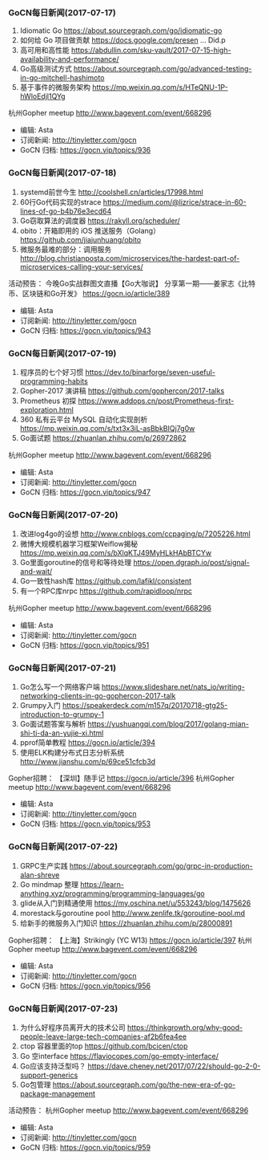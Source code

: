 ### GoCN每日新闻(2017-07-17)

1. Idiomatic Go https://about.sourcegraph.com/go/idiomatic-go
2. 如何给 Go 项目做贡献 https://docs.google.com/presen ... Did.p
3. 高可用和高性能 https://abdullin.com/sku-vault/2017-07-15-high-availability-and-performance/
4. Go高级测试方式 https://about.sourcegraph.com/go/advanced-testing-in-go-mitchell-hashimoto
5. 基于事件的微服务架构 https://mp.weixin.qq.com/s/HTeQNU-1P-hWloEdjl1QYg

杭州Gopher meetup http://www.bagevent.com/event/668296

* 编辑: Asta
* 订阅新闻: http://tinyletter.com/gocn
* GoCN 归档: https://gocn.vip/topics/936

### GoCN每日新闻(2017-07-18)

1. systemd前世今生 http://coolshell.cn/articles/17998.html
2. 60行Go代码实现的strace https://medium.com/@lizrice/strace-in-60-lines-of-go-b4b76e3ecd64
3. Go窃取算法的调度器 https://rakyll.org/scheduler/
4. obito：开箱即用的 iOS 推送服务（Golang） https://github.com/jiajunhuang/obito
5. 微服务最难的部分：调用服务 http://blog.christianposta.com/microservices/the-hardest-part-of-microservices-calling-your-services/

活动预告：
今晚Go实战群图文直播【Go大咖说】 分享第一期——姜家志《比特币、区块链和Go开发》
https://gocn.io/article/389

* 编辑: Asta
* 订阅新闻: http://tinyletter.com/gocn
* GoCN 归档: https://gocn.vip/topics/943

### GoCN每日新闻(2017-07-19)

1. 程序员的七个好习惯 https://dev.to/binarforge/seven-useful-programming-habits
2. Gopher-2017 演讲稿 https://github.com/gophercon/2017-talks
3. Prometheus 初探 https://www.addops.cn/post/Prometheus-first-exploration.html
4. 360 私有云平台 MySQL 自动化实现剖析 https://mp.weixin.qq.com/s/txt3x3iL-asBbkBIQj7g0w
5. Go面试题 https://zhuanlan.zhihu.com/p/26972862

杭州Gopher meetup http://www.bagevent.com/event/668296

* 编辑: Asta
* 订阅新闻: http://tinyletter.com/gocn
* GoCN 归档: https://gocn.vip/topics/947

### GoCN每日新闻(2017-07-20)

1. 改进log4go的设想 http://www.cnblogs.com/ccpaging/p/7205226.html
2. 微博大规模机器学习框架Weiflow揭秘 https://mp.weixin.qq.com/s/bXlqKTJ49MyHLkHAbBTCYw
3. Go里面goroutine的信号和等待处理 https://open.dgraph.io/post/signal-and-wait/
4. Go一致性hash库 https://github.com/lafikl/consistent
5. 有一个RPC库nrpc https://github.com/rapidloop/nrpc

杭州Gopher meetup http://www.bagevent.com/event/668296

* 编辑: Asta
* 订阅新闻: http://tinyletter.com/gocn
* GoCN 归档: https://gocn.vip/topics/951

### GoCN每日新闻(2017-07-21)

1. Go怎么写一个网络客户端 https://www.slideshare.net/nats_io/writing-networking-clients-in-go-gophercon-2017-talk
2. Grumpy入门 https://speakerdeck.com/m157q/20170718-gtg25-introduction-to-grumpy-1
3. Go面试题答案与解析 https://yushuangqi.com/blog/2017/golang-mian-shi-ti-da-an-yujie-xi.html
4. pprof简单教程 https://gocn.io/article/394
5. 使用ELK构建分布式日志分析系统 http://www.jianshu.com/p/69ce51cfcb3d

Gopher招聘：
【深圳】随手记 https://gocn.io/article/396
杭州Gopher meetup http://www.bagevent.com/event/668296

* 编辑: Asta
* 订阅新闻: http://tinyletter.com/gocn
* GoCN 归档: https://gocn.vip/topics/953

### GoCN每日新闻(2017-07-22)

1. GRPC生产实践 https://about.sourcegraph.com/go/grpc-in-production-alan-shreve
2. Go mindmap 整理 https://learn-anything.xyz/programming/programming-languages/go
3. glide从入门到精通使用 https://my.oschina.net/u/553243/blog/1475626
4. morestack与goroutine pool http://www.zenlife.tk/goroutine-pool.md
5. 给新手的微服务入门知识 https://zhuanlan.zhihu.com/p/28000891

Gopher招聘：
【上海】Strikingly (YC W13)  https://gocn.io/article/397
杭州Gopher meetup http://www.bagevent.com/event/668296

* 编辑: Asta
* 订阅新闻: http://tinyletter.com/gocn
* GoCN 归档: https://gocn.vip/topics/956

### GoCN每日新闻(2017-07-23)

1. 为什么好程序员离开大的技术公司 https://thinkgrowth.org/why-good-people-leave-large-tech-companies-af2b6fea4ee
2. ctop 容器里面的top https://github.com/bcicen/ctop
3. Go 空interface https://flaviocopes.com/go-empty-interface/
4. Go应该支持泛型吗？ https://dave.cheney.net/2017/07/22/should-go-2-0-support-generics
5. Go包管理 https://about.sourcegraph.com/go/the-new-era-of-go-package-management

活动预告：
杭州Gopher meetup http://www.bagevent.com/event/668296

* 编辑: Asta
* 订阅新闻: http://tinyletter.com/gocn
* GoCN 归档: https://gocn.vip/topics/959